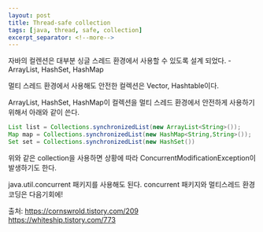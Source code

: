 ```yaml
---
layout: post
title: Thread-safe collection
tags: [java, thread, safe, collection]
excerpt_separator: <!--more-->
---
```


자바의 컬렌션은 대부분 싱글 스레드 환경에서 사용할 수 있도록 설계 되었다. - ArrayList, HashSet, HashMap

멀티 스레드 환경에서 사용해도 안전한 컬렉션은 Vector, Hashtable이다.

 ArrayList, HashSet, HashMap이 컬렉션을 멀티 스레드 환경에서 안전하게 사용하기 위해서 아래와 같이 쓴다.
 ```java
 List list = Collections.synchronizedList(new ArrayList<String>());
 Map map = Collections.synchronizedList(new HashMap<String,String>());
 Set set = Collections.synchronizedList(new HashSet())
```
위와 같은 collection을 사용하면 상황에 따라 ConcurrentModificationException이 발생하기도 한다.

java.util.concurrent 패키지를 사용해도 된다.
concurrent 패키지와 멀티스레드 환경 코딩은 다음기회에!
  
출처: https://cornswrold.tistory.com/209  
https://whiteship.tistory.com/773
